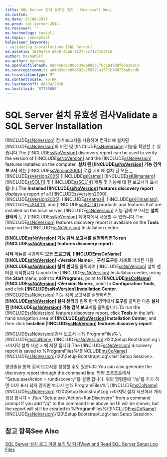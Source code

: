 ```yaml
---
title: SQL Server 설치 유효성 검사 | Microsoft Docs
ms.custom: ''
ms.date: 03/06/2017
ms.prod: sql-server-2014
ms.reviewer: ''
ms.technology: install
ms.topic: conceptual
helpviewer_keywords:
- validating installations [SQL Server]
ms.assetid: 1689af50-d2b8-4aa6-8f27-cc7127157fc8
author: MashaMSFT
ms.author: mathoma
ms.openlocfilehash: 8dd4e6ce7800c3a0a9db51f6c1a4bddfe7a188c3
ms.sourcegitcommit: ad4d92dce894592a259721a1571b1d8736abacdb
ms.translationtype: MT
ms.contentlocale: ko-KR
ms.lasthandoff: 08/04/2020
ms.locfileid: "87730883"
---
```

# <a name="validate-a-sql-server-installation"></a><span data-ttu-id="6a89a-102">SQL Server 설치 유효성 검사</span><span class="sxs-lookup"><span data-stu-id="6a89a-102">Validate a SQL Server Installation</span></span>
  <span data-ttu-id="6a89a-103">[!INCLUDE[ssNoVersion](../../includes/ssnoversion-md.md)] 검색 보고서를 사용하여 컴퓨터에 설치된 [!INCLUDE[ssNoVersion](../../includes/ssnoversion-md.md)]의 버전 및 [!INCLUDE[ssNoVersion](../../includes/ssnoversion-md.md)] 기능을 확인할 수 있습니다.</span><span class="sxs-lookup"><span data-stu-id="6a89a-103">The [!INCLUDE[ssNoVersion](../../includes/ssnoversion-md.md)] discovery report can be used to verify the version of [!INCLUDE[ssNoVersion](../../includes/ssnoversion-md.md)] and the [!INCLUDE[ssNoVersion](../../includes/ssnoversion-md.md)] features installed on the computer.</span></span> <span data-ttu-id="6a89a-104">**설치 된 [!INCLUDE[ssNoVersion](../../includes/ssnoversion-md.md)] 기능 검색 보고서** 에는 [!INCLUDE[ssVersion2000](../../includes/ssversion2000-md.md)] 로컬 서버에 설치 된 모든,,,, [!INCLUDE[ssVersion2005](../../includes/ssversion2005-md.md)] [!INCLUDE[ssKatmai](../../includes/sskatmai-md.md)] [!INCLUDE[ssKilimanjaro](../../includes/sskilimanjaro-md.md)] [!INCLUDE[ssSQL11](../../includes/sssql11-md.md)] 및 [!INCLUDE[ssSQL14](../../includes/sssql14-md.md)] 제품 및 기능에 대 한 보고서가 표시 됩니다.</span><span class="sxs-lookup"><span data-stu-id="6a89a-104">The **Installed [!INCLUDE[ssNoVersion](../../includes/ssnoversion-md.md)] features discovery report** displays a report of all [!INCLUDE[ssVersion2000](../../includes/ssversion2000-md.md)], [!INCLUDE[ssVersion2005](../../includes/ssversion2005-md.md)], [!INCLUDE[ssKatmai](../../includes/sskatmai-md.md)], [!INCLUDE[ssKilimanjaro](../../includes/sskilimanjaro-md.md)], [!INCLUDE[ssSQL11](../../includes/sssql11-md.md)], and [!INCLUDE[ssSQL14](../../includes/sssql14-md.md)] products and features that are installed on the local server.</span></span> <span data-ttu-id="6a89a-105">[!INCLUDE[ssNoVersion](../../includes/ssnoversion-md.md)] 기능 검색 보고서는 **설치 센터의** 도구 [!INCLUDE[ssNoVersion](../../includes/ssnoversion-md.md)] 페이지에서 사용할 수 있습니다.</span><span class="sxs-lookup"><span data-stu-id="6a89a-105">The [!INCLUDE[ssNoVersion](../../includes/ssnoversion-md.md)] features discovery report is available on the **Tools** page on the [!INCLUDE[ssNoVersion](../../includes/ssnoversion-md.md)] Installation center.</span></span>  
  
 <span data-ttu-id="6a89a-106">**[!INCLUDE[ssNoVersion](../../includes/ssnoversion-md.md)] 기능 검색 보고서를 실행하려면**</span><span class="sxs-lookup"><span data-stu-id="6a89a-106">**To run [!INCLUDE[ssNoVersion](../../includes/ssnoversion-md.md)] features discovery report:**</span></span>  
  
 <span data-ttu-id="6a89a-107">**시작** 메뉴를 사용하여 **모든 프로그램**, **[!INCLUDE[msCoName](../../includes/msconame-md.md)][!INCLUDE[ssNoVersion](../../includes/ssnoversion-md.md)] \<Version Name>** , **구성 도구**를 차례로 가리킨 다음 **[!INCLUDE[ssNoVersion](../../includes/ssnoversion-md.md)] 설치 센터**를 클릭하여 [!INCLUDE[ssNoVersion](../../includes/ssnoversion-md.md)] 설치 센터를 시작합니다.</span><span class="sxs-lookup"><span data-stu-id="6a89a-107">Launch the [!INCLUDE[ssNoVersion](../../includes/ssnoversion-md.md)] Installation center, using the **Start** menu, point to **All Programs**, point to **[!INCLUDE[msCoName](../../includes/msconame-md.md)][!INCLUDE[ssNoVersion](../../includes/ssnoversion-md.md)] \<Version Name>**, point to **Configuration Tools**, and click **[!INCLUDE[ssNoVersion](../../includes/ssnoversion-md.md)] Installation Center**.</span></span> <span data-ttu-id="6a89a-108">[!INCLUDE[ssNoVersion](../../includes/ssnoversion-md.md)] 기능 검색 보고서를 실행하려면 **[!INCLUDE[ssNoVersion](../../includes/ssnoversion-md.md)] 설치 센터**의 왼쪽 탐색 영역에서 **도구**를 클릭한 다음 **설치된 [!INCLUDE[ssNoVersion](../../includes/ssnoversion-md.md)] 기능 검색 보고서**를 클릭합니다.</span><span class="sxs-lookup"><span data-stu-id="6a89a-108">To run the [!INCLUDE[ssNoVersion](../../includes/ssnoversion-md.md)] features discovery report, click **Tools** in the left-hand navigation area of **[!INCLUDE[ssNoVersion](../../includes/ssnoversion-md.md)] Installation Center**, and then click **Installed [!INCLUDE[ssNoVersion](../../includes/ssnoversion-md.md)] features discovery report**.</span></span>  
  
 <span data-ttu-id="6a89a-109">[!INCLUDE[ssNoVersion](../../includes/ssnoversion-md.md)]검색 보고서 는% ProgramFiles% \\ [!INCLUDE[msCoName](../../includes/msconame-md.md)] [!INCLUDE[ssNoVersion](../../includes/ssnoversion-md.md)] \120\Setup Bootstrap\Log \\<마지막 설치 세션 \> 에 저장 됩니다.</span><span class="sxs-lookup"><span data-stu-id="6a89a-109">The [!INCLUDE[ssNoVersion](../../includes/ssnoversion-md.md)] discovery report is saved to %ProgramFiles%\\[!INCLUDE[msCoName](../../includes/msconame-md.md)][!INCLUDE[ssNoVersion](../../includes/ssnoversion-md.md)]\120\Setup Bootstrap\Log\\<last Setup Session\>.</span></span>  
  
 <span data-ttu-id="6a89a-110">명령줄을 통해 검색 보고서를 생성할 수도 있습니다.</span><span class="sxs-lookup"><span data-stu-id="6a89a-110">You can also generate the discovery report through the command line.</span></span> <span data-ttu-id="6a89a-111">명령 프롬프트에서 "Setup.exe/Action = rundiscovery"를 실행 합니다. 위의 명령줄에 "/q"를 추가 하면 UI가 표시 되지 않지만 보고서 는% ProgramFiles% \\ [!INCLUDE[msCoName](../../includes/msconame-md.md)] [!INCLUDE[ssNoVersion](../../includes/ssnoversion-md.md)] \120\Setup Bootstrap\Log \\<마지막 설치 세션에서 계속 생성 됩니다 \> .</span><span class="sxs-lookup"><span data-stu-id="6a89a-111">Run "Setup.exe /Action=RunDiscovery" from a command prompt If you add "/q" to the command line above no UI will be shown, but the report will still be created in %ProgramFiles%\\[!INCLUDE[msCoName](../../includes/msconame-md.md)][!INCLUDE[ssNoVersion](../../includes/ssnoversion-md.md)]\120\Setup Bootstrap\Log\\<last Setup Session\>.</span></span>  
  
## <a name="see-also"></a><span data-ttu-id="6a89a-112">참고 항목</span><span class="sxs-lookup"><span data-stu-id="6a89a-112">See Also</span></span>  
 [<span data-ttu-id="6a89a-113">SQL Server 설치 로그 파일 보기 및 읽기</span><span class="sxs-lookup"><span data-stu-id="6a89a-113">View and Read SQL Server Setup Log Files</span></span>](view-and-read-sql-server-setup-log-files.md)  
  
  
